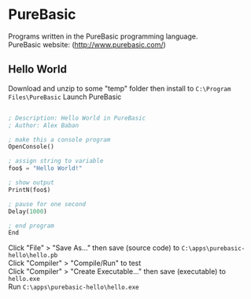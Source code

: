 # PureBasic

Programs written in the PureBasic programming language.   
PureBasic website: (http://www.purebasic.com/)

## Hello World

Download and unzip to some "temp" folder then install to `C:\Program Files\PureBasic`
Launch PureBasic

```lisp

; Description: Hello World in PureBasic
; Author: Alex Baban

; make this a console program
OpenConsole()

; assign string to variable
foo$ = "Hello World!"

; show output
PrintN(foo$)

; pause for one second
Delay(1000)

; end program
End

```

Click "File" > "Save As..." then save (source code) to `C:\apps\purebasic-hello\hello.pb`  
Click "Compiler" > "Compile/Run" to test  
Click "Compiler" > "Create Executable..." then save (executable) to `hello.exe`  
Run `C:\apps\purebasic-hello\hello.exe`


